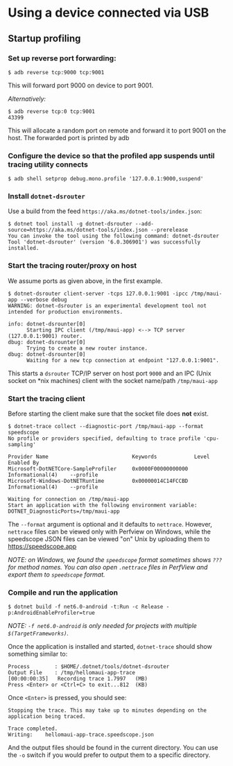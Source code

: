 # Using a device connected via USB

## Startup profiling
### Set up reverse port forwarding:
```
$ adb reverse tcp:9000 tcp:9001
```
This will forward port 9000 on device to port 9001.

_Alternatively:_
```
$ adb reverse tcp:0 tcp:9001
43399
```
This will allocate a random port on remote and forward it to port 9001 on the host. The forwarded port is printed by adb

### Configure the device so that the profiled app suspends until tracing utility connects

```
$ adb shell setprop debug.mono.profile '127.0.0.1:9000,suspend'
```

### Install `dotnet-dsrouter`

Use a build from the feed `https://aka.ms/dotnet-tools/index.json`:

```
$ dotnet tool install -g dotnet-dsrouter --add-source=https://aka.ms/dotnet-tools/index.json --prerelease
You can invoke the tool using the following command: dotnet-dsrouter
Tool 'dotnet-dsrouter' (version '6.0.306901') was successfully installed.
```

### Start the tracing router/proxy on host
We assume ports as given above, in the first example.
```
$ dotnet-dsrouter client-server -tcps 127.0.0.1:9001 -ipcc /tmp/maui-app --verbose debug
WARNING: dotnet-dsrouter is an experimental development tool not intended for production environments.

info: dotnet-dsrounter[0]
      Starting IPC client (/tmp/maui-app) <--> TCP server (127.0.0.1:9001) router.
dbug: dotnet-dsrounter[0]
      Trying to create a new router instance.
dbug: dotnet-dsrounter[0]
      Waiting for a new tcp connection at endpoint "127.0.0.1:9001".
```

This starts a `dsrouter` TCP/IP server on host port `9000` and an IPC (Unix socket on *nix machines) client with the socket name/path `/tmp/maui-app`

### Start the tracing client

Before starting the client make sure that the socket file does **not** exist.

```
$ dotnet-trace collect --diagnostic-port /tmp/maui-app --format speedscope
No profile or providers specified, defaulting to trace profile 'cpu-sampling'

Provider Name                           Keywords            Level               Enabled By
Microsoft-DotNETCore-SampleProfiler     0x0000F00000000000  Informational(4)    --profile 
Microsoft-Windows-DotNETRuntime         0x00000014C14FCCBD  Informational(4)    --profile 

Waiting for connection on /tmp/maui-app
Start an application with the following environment variable: DOTNET_DiagnosticPorts=/tmp/maui-app
```

The `--format` argument is optional and it defaults to `nettrace`. However, `nettrace` files can be viewed only with
Perfview on Windows, while the speedscope JSON files can be viewed "on" Unix by uploading them to https://speedscope.app

_NOTE: on Windows, we found the `speedscope` format sometimes shows
`???` for method names. You can also open `.nettrace` files in
PerfView and export them to `speedscope` format._

### Compile and run the application

```
$ dotnet build -f net6.0-android -t:Run -c Release -p:AndroidEnableProfiler=true
```
_NOTE: `-f net6.0-android` is only needed for projects with multiple `$(TargetFrameworks)`._

Once the application is installed and started, `dotnet-trace` should show something similar to:

```
Process        : $HOME/.dotnet/tools/dotnet-dsrouter
Output File    : /tmp/hellomaui-app-trace
[00:00:00:35]	Recording trace 1.7997   (MB)
Press <Enter> or <Ctrl+C> to exit...812  (KB)
```

Once `<Enter>` is pressed, you should see:

```
Stopping the trace. This may take up to minutes depending on the application being traced.

Trace completed.
Writing:	hellomaui-app-trace.speedscope.json
```

And the output files should be found in the current directory. You can
use the `-o` switch if you would prefer to output them to a specific
directory.
